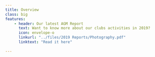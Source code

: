 ```yaml
---
title: Overview
class: big
features:
    - header: Our latest AGM Report
      text: Want to know more about our clubs activities in 2019? 
      icon: envelope-o
      linkurl: "../files/2019 Reports/Photography.pdf"
      linktext: "Read it here"
      
---
```

